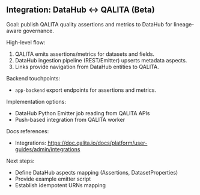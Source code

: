 ## Integration: DataHub ↔ QALITA (Beta)

Goal: publish QALITA quality assertions and metrics to DataHub for lineage-aware governance.

High-level flow:

1. QALITA emits assertions/metrics for datasets and fields.
2. DataHub ingestion pipeline (REST/Emitter) upserts metadata aspects.
3. Links provide navigation from DataHub entities to QALITA.

Backend touchpoints:

- `app-backend` export endpoints for assertions and metrics.

Implementation options:

- DataHub Python Emitter job reading from QALITA APIs
- Push-based integration from QALITA worker

Docs references:

- Integrations: https://doc.qalita.io/docs/platform/user-guides/admin/integrations

Next steps:

- Define DataHub aspects mapping (Assertions, DatasetProperties)
- Provide example emitter script
- Establish idempotent URNs mapping


